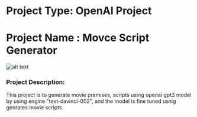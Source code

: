 # Project Type: OpenAI Project
# Project Name : Movce Script Generator
![alt text](https://github.com/mohelwah/openai_tutorials/blob/main/movieScriptGenerator/script-writing.jpg)
### Project Description: 
This project is to generate movie premises, scripts using openai gpt3 model by using engine "text-davinci-002", and the model is fine tuned usnig genrates movie scripts.
